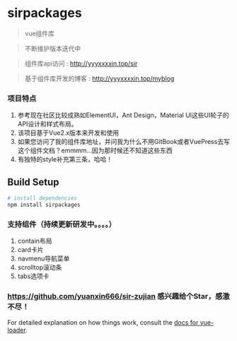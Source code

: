 # sirpackages

> vue组件库

> 不断维护版本迭代中

> 组件库api访问 : http://yyyxxxxin.top/sir

> 基于组件库开发的博客 : http://yyyxxxxin.top/myblog

### 项目特点
1. 参考现在社区比较成熟如ElementUI，Ant Design，Material UI这些UI轮子的API设计和样式布局。
2. 该项目基于Vue2.x版本来开发和使用
3. 如果您访问了我的组件库地址，并问我为什么不用GitBook或者VuePress去写这个组件文档？emmmm...因为那时候还不知道这些东西
4. 有独特的style补充第三条，哈哈！

## Build Setup

``` bash
# install dependencies
npm install sirpackages

```
### 支持组件（持续更新研发中。。。。）
1. contain布局
2. card卡片
3. navmenu导航菜单
4. scrolltop滚动条
5. tabs选项卡

### https://github.com/yuanxin666/sir-zujian 感兴趣给个Star，感激不尽！
For detailed explanation on how things work, consult the [docs for vue-loader](http://vuejs.github.io/vue-loader).

